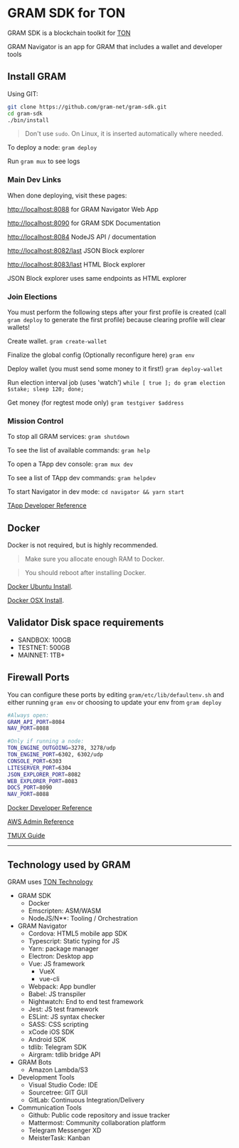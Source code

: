 # GRAM SDK for TON

GRAM SDK is a blockchain toolkit for [TON](ton.org)

GRAM Navigator is an app for GRAM that includes a wallet and developer tools

## Install GRAM

Using GIT:

```bash
git clone https://github.com/gram-net/gram-sdk.git
cd gram-sdk
./bin/install
```

> Don't use `sudo`. On Linux, it is inserted automatically where needed.

To deploy a node: `gram deploy`

Run `gram mux` to see logs

### Main Dev Links

When done deploying, visit these pages:

<http://localhost:8088> for GRAM Navigator Web App

<http://localhost:8090> for GRAM SDK Documentation

<http://localhost:8084> NodeJS API / documentation

<http://localhost:8082/last> JSON Block explorer

<http://localhost:8083/last> HTML Block explorer

JSON Block explorer uses same endpoints as HTML explorer

### Join Elections

You must perform the following steps after your first profile is created (call `gram deploy` to generate the first profile) because clearing profile will clear wallets!

Create wallet.
`gram create-wallet`

Finalize the global config (Optionally reconfigure here)
`gram env`

Deploy wallet (you must send some money to it first!)
`gram deploy-wallet`

Run election interval job (uses 'watch')
`while [ true ]; do gram election $stake; sleep 120; done;`

Get money (for regtest mode only)
`gram testgiver $address`

### Mission Control

To stop all GRAM services: `gram shutdown`

To see the list of available commands: `gram help`

To open a TApp dev console: `gram mux dev`

To see a list of TApp dev commands: `gram helpdev`

To start Navigator in dev mode: `cd navigator && yarn start`

[TApp Developer Reference](./reference/TApp-Development.md)

## Docker

Docker is not required, but is highly recommended.

> Make sure you allocate enough RAM to Docker.

> You should reboot after installing Docker.

[Docker Ubuntu Install](./reference/docker-install-ubuntu.md).

[Docker OSX Install](https://docs.docker.com/docker-for-mac/install/).

## Validator Disk space requirements

* SANDBOX: 100GB
* TESTNET: 500GB
* MAINNET: 1TB+

## Firewall Ports

You can configure these ports by editing `gram/etc/lib/defaultenv.sh` and either running `gram env` or choosing to update your env from `gram deploy`

```bash
#Always open:
GRAM_API_PORT=8084
NAV_PORT=8088

#Only if running a node:
TON_ENGINE_OUTGOING=3278, 3278/udp
TON_ENGINE_PORT=6302, 6302/udp
CONSOLE_PORT=6303
LITESERVER_PORT=6304
JSON_EXPLORER_PORT=8082
WEB_EXPLORER_PORT=8083
DOCS_PORT=8090
NAV_PORT=8088
```

[Docker Developer Reference](./validator-node-admin/docker.md)

[AWS Admin Reference](./reference/aws.md)

[TMUX Guide](./reference/tmux.md)

____

## Technology used by GRAM

GRAM uses [TON Technology](http://ton.org)

* GRAM SDK
  * Docker
  * Emscripten: ASM/WASM
  * NodeJS/N**: Tooling / Orchestration
* GRAM Navigator
  * Cordova: HTML5 mobile app SDK  
  * Typescript: Static typing for JS
  * Yarn: package manager
  * Electron: Desktop app
  * Vue: JS framework
    * VueX
    * vue-cli
  * Webpack: App bundler
  * Babel: JS transpiler
  * Nightwatch: End to end test framework
  * Jest: JS test framework
  * ESLint: JS syntax checker
  * SASS: CSS scripting
  * xCode iOS SDK
  * Android SDK
  * tdlib: Telegram SDK
  * Airgram: tdlib bridge API
* GRAM Bots
  * Amazon Lambda/S3
* Development Tools
  * Visual Studio Code: IDE
  * Sourcetree: GIT GUI
  * GitLab: Continuous Integration/Delivery
* Communication Tools
  * Github: Public code repository and issue tracker
  * Mattermost: Community collaboration platform
  * Telegram Messenger XD
  * MeisterTask: Kanban
